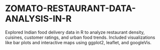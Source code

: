 # ZOMATO-RESTAURANT-DATA-ANALYSIS-IN-R
Explored Indian food delivery data in R to analyze restaurant density, cuisines, customer ratings, and urban food trends. Included visualizations like bar plots and interactive maps using ggplot2, leaflet, and googleVis.
